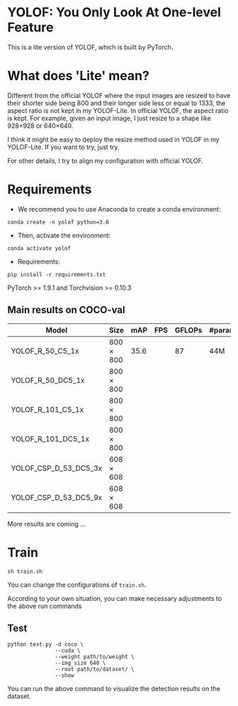 # YOLOF: You Only Look At One-level Feature

This is a lite version of YOLOF, which is built by PyTorch.

# What does 'Lite' mean?
Different from the official YOLOF where the input images are resized to have their shorter side being 800 and their longer side less or equal to 1333, 
the aspect ratio is not kept in my YOLOF-Lite. In official YOLOF, the aspect ratio is kept. For example, given an input image, I just resize to a shape like 928×928 or 640×640.

I think it might be easy to deploy the resize method used in YOLOF in my YOLOF-Lite. If you
want to try, just try.

For other details, I try to align my configuration with official YOLOF.

# Requirements
- We recommend you to use Anaconda to create a conda environment:
```Shell
conda create -n yolof python=3.6
```

- Then, activate the environment:
```Shell
conda activate yolof
```

- Requirements:
```Shell
pip install -r requirements.txt 
```
PyTorch >= 1.9.1 and Torchvision >= 0.10.3

## Main results on COCO-val

| Model                                     |  Size       |   mAP   |  FPS  |  GFLOPs |  #params |
|-------------------------------------------|-------------|---------|-------|---------|----------|
| YOLOF_R_50_C5_1x                          |  800 × 800  |  35.6   |       |  87     |  44M     |
| YOLOF_R_50_DC5_1x                         |  800 × 800  |         |       |         |          |
| YOLOF_R_101_C5_1x                         |  800 × 800  |         |       |         |          |
| YOLOF_R_101_DC5_1x                        |  800 × 800  |         |       |         |          |
| YOLOF_CSP_D_53_DC5_3x                     |  608 × 608  |         |       |         |          |
| YOLOF_CSP_D_53_DC5_9x                     |  608 × 608  |         |       |         |          |

More results are coming ...

# Train
```Shell
sh train.sh
```

You can change the configurations of `train.sh`.

According to your own situation, you can make necessary adjustments to the above run commands

## Test
```Shell
python test.py -d coco \
               --cuda \
               --weight path/to/weight \
               --img_size 640 \
               --root path/to/dataset/ \
               --show
```

You can run the above command to visualize the detection results on the dataset.
